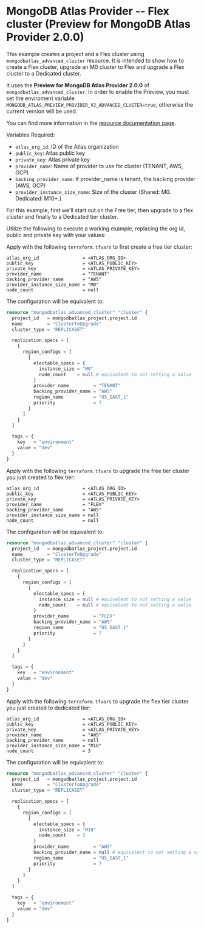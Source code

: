 # MongoDB Atlas Provider -- Flex cluster (Preview for MongoDB Atlas Provider 2.0.0)

This example creates a project and a Flex cluster using `mongodbatlas_advanced_cluster` resource. It is intended to show how to create a Flex cluster, upgrade an M0 cluster to Flex and upgrade a Flex cluster to a Dedicated cluster.

It uses the **Preview for MongoDB Atlas Provider 2.0.0** of `mongodbatlas_advanced_cluster`. In order to enable the Preview, you must set the enviroment variable `MONGODB_ATLAS_PREVIEW_PROVIDER_V2_ADVANCED_CLUSTER=true`, otherwise the current version will be used.

You can find more information in the [resource documentation page](https://registry.terraform.io/providers/mongodb/mongodbatlas/latest/docs/resources/advanced_cluster%2520%2528preview%2520provider%25202.0.0%2529).

Variables Required:
- `atlas_org_id`: ID of the Atlas organization
- `public_key`: Atlas public key
- `private_key`: Atlas  private key
- `provider_name`: Name of provider to use for cluster (TENANT, AWS, GCP)
- `backing_provider_name`: If provider_name is tenant, the backing provider (AWS, GCP)
- `provider_instance_size_name`: Size of the cluster (Shared: M0. Dedicated: M10+.)

For this example, first we'll start out on the Free tier, then upgrade to a flex cluster and finally to a Dedicated tier cluster.

Utilize the following to execute a working example, replacing the org id, public and private key with your values:

Apply with the following `terraform.tfvars` to first create a free tier cluster:
```
atlas_org_id                = <ATLAS_ORG_ID>
public_key                  = <ATLAS_PUBLIC_KEY>
private_key                 = <ATLAS_PRIVATE_KEY>
provider_name               = "TENANT"
backing_provider_name       = "AWS"
provider_instance_size_name = "M0"
node_count 					= null
```

The configuration will be equivalent to:

```terraform
resource "mongodbatlas_advanced_cluster" "cluster" {
  project_id   = mongodbatlas_project.project.id
  name         = "ClusterToUpgrade"
  cluster_type = "REPLICASET"

  replication_specs = [
    {
      region_configs = [
        {
          electable_specs = {
            instance_size = "M0"
            node_count    = null # equivalent to not setting a value
          }
          provider_name         = "TENANT"
          backing_provider_name = "AWS"
          region_name           = "US_EAST_1"
          priority              = 7
        }
      ]
    }
  ]

  tags = {
    key   = "environment"
    value = "dev"
  }
}
```

Apply with the following `terraform.tfvars` to upgrade the free tier cluster you just created to flex tier:
```
atlas_org_id                = <ATLAS_ORG_ID>
public_key                  = <ATLAS_PUBLIC_KEY>
private_key                 = <ATLAS_PRIVATE_KEY>
provider_name               = "FLEX"
backing_provider_name       = "AWS"
provider_instance_size_name = null
node_count 					= null
```

The configuration will be equivalent to:

```terraform
resource "mongodbatlas_advanced_cluster" "cluster" {
  project_id   = mongodbatlas_project.project.id
  name         = "ClusterToUpgrade"
  cluster_type = "REPLICASET"

  replication_specs = [
    {
      region_configs = [
        {
          electable_specs = {
            instance_size = null # equivalent to not setting a value
            node_count    = null # equivalent to not setting a value
          }
          provider_name         = "FLEX"
          backing_provider_name = "AWS"
          region_name           = "US_EAST_1"
          priority              = 7
        }
      ]
    }
  ]

  tags = {
    key   = "environment"
    value = "dev"
  }
}
```

Apply with the following `terraform.tfvars` to upgrade the flex tier cluster you just created to dedicated tier:
```
atlas_org_id                = <ATLAS_ORG_ID>
public_key                  = <ATLAS_PUBLIC_KEY>
private_key                 = <ATLAS_PRIVATE_KEY>
provider_name               = "AWS"
backing_provider_name       = null
provider_instance_size_name = "M10"
node_count 					= 3
```

The configuration will be equivalent to:

```terraform
resource "mongodbatlas_advanced_cluster" "cluster" {
  project_id   = mongodbatlas_project.project.id
  name         = "ClusterToUpgrade"
  cluster_type = "REPLICASET"

  replication_specs = [
    {
      region_configs = [
        {
          electable_specs = {
            instance_size = "M10"
            node_count    = 3
          }
          provider_name         = "AWS"
          backing_provider_name = null # equivalent to not setting a value
          region_name           = "US_EAST_1"
          priority              = 7
        }
      ]
    }
  ]

  tags = {
    key   = "environment"
    value = "dev"
  }
}
```
